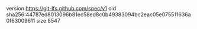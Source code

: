 version https://git-lfs.github.com/spec/v1
oid sha256:44787ed8013096b81ec58ed8c0b49383094bc2eac05e075511636a0f63009611
size 8547
